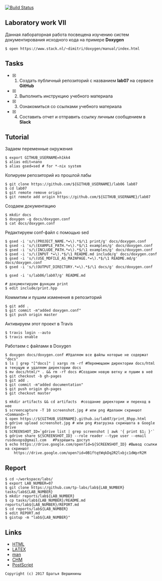 [![Build Status](https://travis-ci.org/h1kk4/lab07.svg?branch=master)](https://travis-ci.org/h1kk4/lab07)
## Laboratory work VII

Данная лабораторная работа посвещена изучению систем документирования исходного кода на примере **Doxygen**

```ShellSession
$ open https://www.stack.nl/~dimitri/doxygen/manual/index.html
```

## Tasks

- [X] 1. Создать публичный репозиторий с названием **lab07** на сервисе **GitHub**
- [X] 2. Выполнить инструкцию учебного материала
- [X] 3. Ознакомиться со ссылками учебного материала
- [X] 4. Составить отчет и отправить ссылку личным сообщением в **Slack**

## Tutorial
Задаем переменные окружения
```ShellSession
$ export GITHUB_USERNAME=h1kk4
$ alias edit=nano
$ alias gsed=sed # for *-nix system
```
Копируем репозиторий из прошлой лабы
```ShellSession
$ git clone https://github.com/${GITHUB_USERNAME}/lab06 lab07
$ cd lab07
$ git remote remove origin
$ git remote add origin https://github.com/${GITHUB_USERNAME}/lab07
```
Создаем документацию
```ShellSession
$ mkdir docs
$ doxygen -g docs/doxygen.conf
$ cat docs/doxygen.conf
```
Редактируем conf-файл с помощью sed
```ShellSession
$ gsed -i 's/\(PROJECT_NAME.*=\).*$/\1 print/g' docs/doxygen.conf
$ gsed -i 's/\(EXAMPLE_PATH.*=\).*$/\1 examples/g' docs/doxygen.conf
$ gsed -i 's/\(INCLUDE_PATH.*=\).*$/\1 examples/g' docs/doxygen.conf
$ gsed -i 's/\(INPUT *=\).*$/\1 README.md include/g' docs/doxygen.conf
$ gsed -i 's/\(USE_MDFILE_AS_MAINPAGE.*=\).*$/\1 README.md/g' docs/doxygen.conf
$ gsed -i 's/\(OUTPUT_DIRECTORY.*=\).*$/\1 docs/g' docs/doxygen.conf
```

```ShellSession
$ gsed -i 's/lab06/lab07/g' README.md
```

```ShellSession
# документируем функции print 
$ edit include/print.hpp
```
Коммитим и пушим изменения в репозиторий
```ShellSession
$ git add .
$ git commit -m"added doxygen.conf"
$ git push origin master
```
Активируем этот проект в Travis
```ShellSession
$ travis login --auto
$ travis enable
```
Работаем с файлами в Doxygen
```ShellSession
$ doxygen docs/doxygen.conf #Удаляем все файлы которые не содержат "docs"
$ ls | grep "[^docs]" | xargs rm -rf #Перемещаем директории docs/html в текущую и удаляем директории docs 
$ mv docs/html/* . && rm -rf docs #Создаем новую ветку и пушим в неё
$ git checkout -b gh-pages
$ git add .
$ git commit -m"added documentation"
$ git push origin gh-pages
$ git checkout master
```

```ShellSession
$ mkdir artifacts && cd artifacts  #создание директории и переход в нее
$ screencapture -T 10 screenshot.jpg # или png #делаем скриншот
<Command>-T
$ open https://${GITHUB_USERNAME}.github.io/lab07/print_8hpp.html
$ gdrive upload screenshot.jpg # или png #загрузка скриншота в Google Drive
$ SCREENSHOT_ID=`gdrive list | grep screenshot | awk '{ print $1; }'`
$ gdrive share ${SCREENSHOT_ID} --role reader --type user --email rusdevops@gmail.com   #Разрешить доступ
$ echo https://drive.google.com/open?id=${SCREENSHOT_ID} #Вывод ссылки на скриншот
    https://drive.google.com/open?id=0B1ftqtWqkDq2R2lxbjc1dWprR2M
```

## Report

```ShellSession
$ cd ~/workspace/labs/
$ export LAB_NUMBER=07
$ git clone https://github.com/tp-labs/lab${LAB_NUMBER} tasks/lab${LAB_NUMBER}
$ mkdir reports/lab${LAB_NUMBER}
$ cp tasks/lab${LAB_NUMBER}/README.md reports/lab${LAB_NUMBER}/REPORT.md
$ cd reports/lab${LAB_NUMBER}
$ edit REPORT.md
$ gistup -m "lab${LAB_NUMBER}"
```

## Links

- [HTML](https://ru.wikipedia.org/wiki/HTML)
- [LAΤΕΧ](https://ru.wikipedia.org/wiki/LaTeX)
- [man](https://ru.wikipedia.org/wiki/Man_(%D0%BA%D0%BE%D0%BC%D0%B0%D0%BD%D0%B4%D0%B0_Unix))
- [CHM](https://ru.wikipedia.org/wiki/HTMLHelp)
- [PostScript](https://ru.wikipedia.org/wiki/PostScript)

```
Copyright (c) 2017 Братья Вершинины
```
